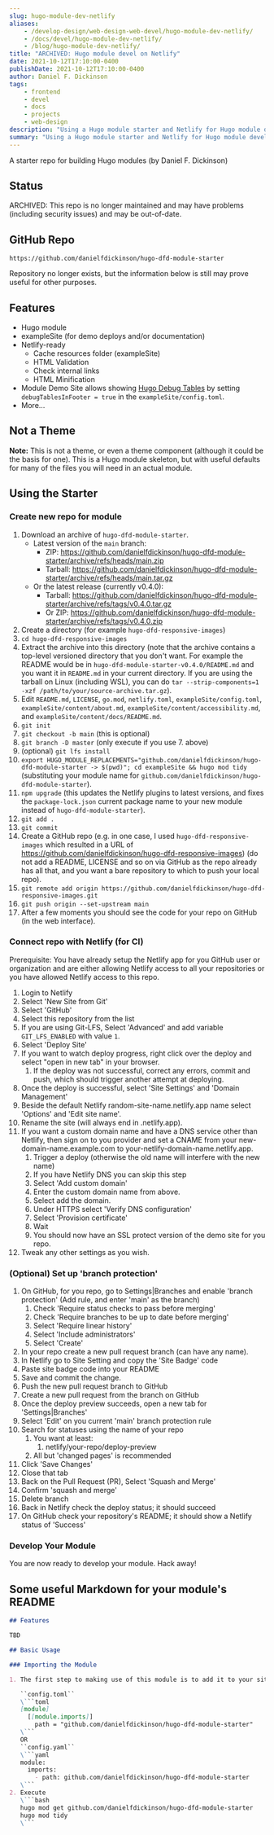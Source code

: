 ```yaml
---
slug: hugo-module-dev-netlify
aliases:
    - /develop-design/web-design-web-devel/hugo-module-dev-netlify/
    - /docs/devel/hugo-module-dev-netlify/
    - /blog/hugo-module-dev-netlify/
title: "ARCHIVED: Hugo module devel on Netlify"
date: 2021-10-12T17:10:00-0400
publishDate: 2021-10-12T17:10:00-0400
author: Daniel F. Dickinson
tags:
    - frontend
    - devel
    - docs
    - projects
    - web-design
description: "Using a Hugo module starter and Netlify for Hugo module development"
summary: "Using a Hugo module starter and Netlify for Hugo module development"
---
```


A starter repo for building Hugo modules (by Daniel F. Dickinson)

## Status

ARCHIVED: This repo is no longer maintained and may have problems (including security issues) and may be out-of-date.

## GitHub Repo

`https://github.com/danielfdickinson/hugo-dfd-module-starter`

Repository no longer exists, but the information below is still may prove useful
for other purposes.

## Features

* Hugo module
* exampleSite (for demo deploys and/or documentation)
* Netlify-ready
  * Cache resources folder (exampleSite)
  * HTML Validation
  * Check internal links
  * HTML Minification
* Module Demo Site allows showing [Hugo Debug Tables](https://github.com/danielfdickinson/hugo-debug-tables) by setting ``debugTablesInFooter = true`` in the ``exampleSite/config.toml``.
* More…

## Not a Theme

**Note:** This is not a theme, or even a theme component (although it could be the basis for one).
This is a Hugo module skeleton, but with useful defaults for many of the files you will need in an
actual module.

## Using the Starter

### Create new repo for module

1. Download an archive of ``hugo-dfd-module-starter``.
   * Latest version of the ``main`` branch:
     * ZIP: <https://github.com/danielfdickinson/hugo-dfd-module-starter/archive/refs/heads/main.zip>
     * Tarball: <https://github.com/danielfdickinson/hugo-dfd-module-starter/archive/refs/heads/main.tar.gz>
   * Or the latest release (currently v0.4.0):
     * Tarball: <https://github.com/danielfdickinson/hugo-dfd-module-starter/archive/refs/tags/v0.4.0.tar.gz>
     * Or ZIP: <https://github.com/danielfdickinson/hugo-dfd-module-starter/archive/refs/tags/v0.4.0.zip>
2. Create a directory (for example ``hugo-dfd-responsive-images``)
3. ``cd hugo-dfd-responsive-images``
4. Extract the archive into this directory (note that the archive contains a top-level versioned directory that you don't want. For example the README would be in ``hugo-dfd-module-starter-v0.4.0/README.md`` and you want it in ``README.md`` in your current directory. If you are using the tarball on Linux (including WSL), you can do ``tar --strip-components=1 -xzf /path/to/your/source-archive.tar.gz``).
5. Edit ``README.md``, ``LICENSE``, ``go.mod``, ``netlify.toml``, ``exampleSite/config.toml``, ``exampleSite/content/about.md``, ``exampleSite/content/accessibility.md``, and ``exampleSite/content/docs/README.md``.
6. ``git init``
7. ``git checkout -b main`` (this is optional)
8. ``git branch -D master`` (only execute if you use 7. above)
9. (optional) ``git lfs install``
10. ``export HUGO_MODULE_REPLACEMENTS="github.com/danielfdickinson/hugo-dfd-module-starter -> $(pwd)"; cd exampleSite && hugo mod tidy`` (substituting your module name for ``github.com/danielfdickinson/hugo-dfd-module-starter``).
11. ``npm upgrade`` (this updates the Netlify plugins to latest versions, and fixes the ``package-lock.json`` current package name to your new module instead of ``hugo-dfd-module-starter``).
12. ``git add .``
13. ``git commit``
14. Create a GitHub repo (e.g. in one case, I used ``hugo-dfd-responsive-images`` which resulted in a URL of <https://github.com/danielfdickinson/hugo-dfd-responsive-images>) (do not add a README, LICENSE and so on via GitHub as the repo already has all that, and you want a bare repository to which to push your local repo).
15. ``git remote add origin https://github.com/danielfdickinson/hugo-dfd-responsive-images.git``
16. ``git push origin --set-upstream main``
17. After a few moments you should see the code for your repo on GitHub (in the web interface).

### Connect repo with Netlify (for CI)

Prerequisite: You have already setup the Netlify app for you GitHub user or organization and are either allowing Netlify access to all your repositories or you have allowed Netlify access to this repo.

1. Login to Netlify
2. Select 'New Site from Git'
3. Select 'GitHub'
4. Select this repository from the list
5. If you are using Git-LFS, Select 'Advanced' and add variable ``GIT_LFS_ENABLED`` with value ``1``.
6. Select 'Deploy Site'
7. If you want to watch deploy progress, right click over the deploy and select "open in new tab" in your browser.
   1. If the deploy was not successful, correct any errors, commit and push, which should trigger another attempt at deploying.
8. Once the deploy is successful, select 'Site Settings' and 'Domain Management'
9. Beside the default Netlify random-site-name.netlify.app name select 'Options' and 'Edit site name'.
10. Rename the site (will always end in .netlify.app).
11. If you want a custom domain name and have a DNS service other than Netlify, then sign on to you provider and set a CNAME from your new-domain-name.example.com to your-netlify-domain-name.netlify.app.
    1. Trigger a deploy (otherwise the old name will interfere with the new name)
    2. If you have Netlify DNS you can skip this step
    3. Select 'Add custom domain'
    4. Enter the custom domain name from above.
    5. Select add the domain.
    6. Under HTTPS select 'Verify DNS configuration'
    7. Select 'Provision certificate'
    8. Wait
    9. You should now have an SSL protect version of the demo site for you repo.
12. Tweak any other settings as you wish.

### (Optional) Set up 'branch protection'

1. On GitHub, for you repo, go to Settings|Branches and enable 'branch protection' (Add rule, and enter 'main' as the branch)
   1. Check 'Require status checks to pass before merging'
   2. Check 'Require branches to be up to date before merging'
   3. Select 'Require linear history'
   4. Select 'Include administrators'
   5. Select 'Create'
2. In your repo create a new pull request branch (can have any name).
3. In Netlify go to Site Setting and copy the 'Site Badge' code
4. Paste site badge code into your README
5. Save and commit the change.
6. Push the new pull request branch to GitHub
7. Create a new pull request from the branch on GitHub
8. Once the deploy preview succeeds, open a new tab for 'Settings|Branches'
9. Select 'Edit' on you current 'main' branch protection rule
10. Search for statuses using the name of your repo
    1. You want at least:
       1. netlify/your-repo/deploy-preview
    2. All but 'changed pages' is recommended
11. Click 'Save Changes'
12. Close that tab
13. Back on the Pull Request (PR), Select 'Squash and Merge'
14. Confirm 'squash and merge'
15. Delete branch
16. Back in Netlify check the deploy status; it should succeed
17. On GitHub check your repository's README; it should show a Netlify status of 'Success'

### Develop Your Module

You are now ready to develop your module.
Hack away!

## Some useful Markdown for your module's README

```markdown
## Features

TBD

## Basic Usage

### Importing the Module

1. The first step to making use of this module is to add it to your site or theme.  In your configuration file:

   ``config.toml``
   \```toml
   [module]
     [[module.imports]]
       path = "github.com/danielfdickinson/hugo-dfd-module-starter"
   \```
   OR
   ``config.yaml``
   \```yaml
   module:
     imports:
       - path: github.com/danielfdickinson/hugo-dfd-module-starter
   \```
2. Execute
   \```bash
   hugo mod get github.com/danielfdickinson/hugo-dfd-module-starter
   hugo mod tidy
   \```
```
